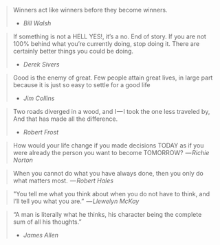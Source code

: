 > Winners act like winners before they become winners.
> - *Bill Walsh*

> If something is not a HELL YES!, it’s a no. End of story. If you are not 100% behind what you’re currently doing, stop doing it. There are certainly better things you could be doing.
> - *Derek Sivers*

> Good is the enemy of great. Few people attain great lives, in large part because it is just so easy to settle for a good life
> - *Jim Collins*

> Two roads diverged in a wood, and I — I took the one less traveled by, And that has made all the difference.
> - *Robert Frost*

> How would your life change if you made decisions TODAY as if you were already the person you want to become TOMORROW?
> — *Richie Norton*

> When you cannot do what you have always done, then you only do what matters most.
> — *Robert Hales*

> "You tell me what you think about when you do not have to think, and I’ll tell you what you are.” 
> — *Llewelyn McKay*

> “A man is literally what he thinks, his character being the complete sum of all his thoughts.”
> - *James Allen*
